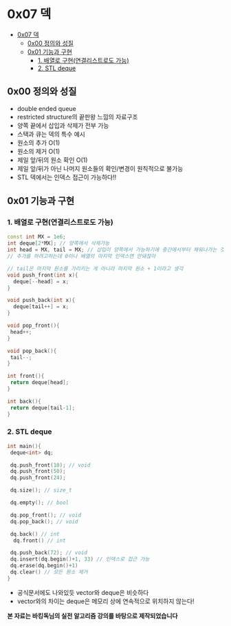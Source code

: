# 0x07 덱

<!--ts-->

- [0x07 덱](#0x07-덱)
  - [0x00 정의와 성질](#0x00-정의와-성질)
  - [0x01 기능과 구현](#0x01-기능과-구현)
    - [1. 배열로 구현(연결리스트로도 가능)](#1-배열로-구현연결리스트로도-가능)
    - [2. STL deque](#2-stl-deque)

<!-- Created by https://github.com/ekalinin/github-markdown-toc -->
<!-- Added by: sungminyou, at: 2022년 6월 28일 화요일 12시 53분 30초 KST -->

<!--te-->

## 0x00 정의와 성질

- double ended queue
- restricted structure의 끝판왕 느낌의 자료구조
- 양쪽 끝에서 삽입과 삭제가 전부 가능
- 스택과 큐는 덱의 특수 예시
- 원소의 추가 O(1)
- 원소의 제거 O(1)
- 제일 앞/뒤의 원소 확인 O(1)
- 제일 앞/뒤가 아닌 나머지 원소들의 확인/변경이 원칙적으로 불가능
- STL 덱에서는 인덱스 접근이 가능하다!!

## 0x01 기능과 구현

### 1. 배열로 구현(연결리스트로도 가능)

```cpp
const int MX = 1e6;
int deque[2*MX]; // 양쪽에서 삭제가능
int head = MX, tail = MX; // 삽입이 양쪽에서 가능하기에 중간에서부터 채워나가는 것이 전략적이다.
// 추가를 하려고하는데 0이나 배열의 마지막 인덱스면 안돼잖아

// tail은 마지막 원소를 가리키는 게 아니라 마지막 원소 + 1이라고 생각
void push_front(int x){
  deque[--head] = x;
}

void push_back(int x){
  deque[tail++] = x;
}

void pop_front(){
 head++;
}

void pop_back(){
 tail--;
}

int front(){
 return deque[head];
}

int back(){
 return deque[tail-1];
}
```

### 2. STL deque

```cpp
int main(){
 deque<int> dq;

 dq.push_front(10); // void
 dq.push_front(50);
 dq.push_front(24);

 dq.size(); // size_t

 dq.empty(); // bool

 dq.pop_front(); // void
 dq.pop_back(); // void

 dq.back() // int
  dq.front() // int

 dq.push_back(72); // void
 dq.insert(dq.begin()+1, 33) // 인덱스로 접근 가능
 dq.erase(dq.begin()+1)
 dq.clear() // 모든 원소 제거
}
```

- 공식문서에도 나와있듯 vector와 deque은 비슷하다
- vector와의 차이는 deque은 메모리 상에 연속적으로 위치하지 않는다!

**본 자료는 바킹독님의 실전 알고리즘 강의를 바탕으로 제작되었습니다**
